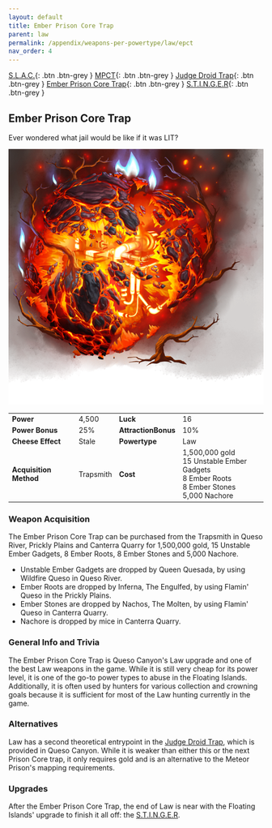 ```yaml
---
layout: default
title: Ember Prison Core Trap
parent: law
permalink: /appendix/weapons-per-powertype/law/epct
nav_order: 4
---
```

<span class="fs-1">[S.L.A.C.](/appendix/weapons-per-powertype/law/slac){: .btn .btn-grey } </span><span class="fs-1"> [MPCT](/appendix/weapons-per-powertype/law/MPCT){: .btn .btn-grey } </span><span class="fs-1"> [Judge Droid Trap](/appendix/weapons-per-powertype/law/jdt){: .btn .btn-grey } </span><span class="fs-1"> [Ember Prison Core Trap](/appendix/weapons-per-powertype/shadow/epct){: .btn .btn-grey } </span><span class="fs-1"> [S.T.I.N.G.E.R](/appendix/weapons-per-powertype/shadow/stinger){: .btn .btn-grey } </span>

## Ember Prison Core Trap
Ever wondered what jail would be like if it was LIT?

<img src="/assets/images/weapons/epct.png" alt="hell jail" width="600">

|||||
|---|---|---|---|
| __Power__ 	| 4,500 	| __Luck__ 	| 16 	|
| __Power Bonus__ 	| 25% 	|__AttractionBonus__ 	| 10% 	|
| __Cheese Effect__ 	| Stale 	| __Powertype__ 	| Law 	|
| __Acquisition Method__ 	| Trapsmith 	| __Cost__ 	| 1,500,000 gold <br> 15 Unstable Ember Gadgets <br> 8 Ember Roots <br> 8 Ember Stones <br> 5,000 Nachore	|

### Weapon Acquisition
The Ember Prison Core Trap can be purchased from the Trapsmith in Queso River, Prickly Plains and Canterra Quarry for 1,500,000 gold, 15 Unstable Ember Gadgets, 8 Ember Roots, 8 Ember Stones and 5,000 Nachore.
- Unstable Ember Gadgets are dropped by Queen Quesada, by using Wildfire Queso in Queso River.
- Ember Roots are dropped by Inferna, The Engulfed, by using Flamin' Queso in the Prickly Plains.
- Ember Stones are dropped by Nachos, The Molten, by using Flamin' Queso in Canterra Quarry.
- Nachore is dropped by mice in Canterra Quarry.


### General Info and Trivia
The Ember Prison Core Trap is Queso Canyon's Law upgrade and one of the best Law weapons in the game. While it is still very cheap for its power level, it is one of the go-to power types to abuse in the Floating Islands. Additionally, it is often used by hunters for various collection and crowning goals because it is sufficient for most of the Law hunting currently in the game.

### Alternatives
Law has a second theoretical entrypoint in the [Judge Droid Trap](/appendix/weapons-per-powertype/law/jdt), which is provided in Queso Canyon. While it is weaker than either this or the next Prison Core trap, it only requires gold and is an alternative to the Meteor Prison's mapping requirements.

### Upgrades
After the Ember Prison Core Trap, the end of Law is near with the Floating Islands' upgrade to finish it all off: the [S.T.I.N.G.E.R](/appendix/weapons-per-powertype/shadow/stinger).
